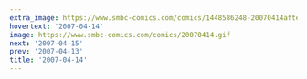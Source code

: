 ```yaml
---
extra_image: https://www.smbc-comics.com/comics/1448586248-20070414after.png
hovertext: '2007-04-14'
image: https://www.smbc-comics.com/comics/20070414.gif
next: '2007-04-15'
prev: '2007-04-13'
title: '2007-04-14'
---
```

